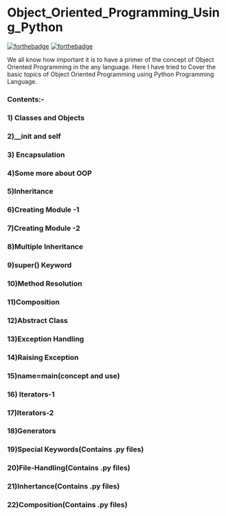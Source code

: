 # Object_Oriented_Programming_Using_Python

[![forthebadge](https://forthebadge.com/images/badges/made-with-python.svg)](https://www.python.org/)
[![forthebadge](https://forthebadge.com/images/badges/built-with-love.svg)](https://forthebadge.com)


We all know how important it is to have a primer of the concept of Object Oriented Programming in the any language. Here I have tried to Cover the basic topics of Object Oriented Programming using Python Programming Language.
### Contents:-
### 1) Classes and Objects
### 2)__init and self 
### 3) Encapsulation
### 4)Some more about OOP
### 5)Inheritance
### 6)Creating Module -1
### 7)Creating Module -2
### 8)Multiple Inheritance
### 9)super() Keyword
### 10)Method Resolution 
### 11)Composition
### 12)Abstract Class
### 13)Exception Handling
### 14)Raising Exception
### 15)__name__=__main__(concept and use)
### 16) Iterators-1
### 17)Iterators-2
### 18)Generators 
### 19)Special Keywords(Contains .py files)
### 20)File-Handling(Contains .py files)
### 21)Inhertance(Contains .py files)
### 22)Composition(Contains .py files)
